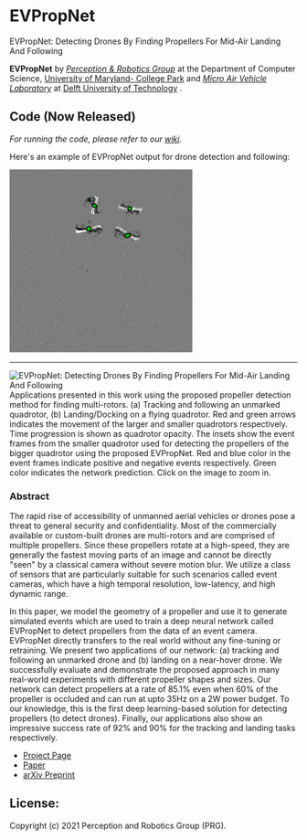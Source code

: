 # EVPropNet
EVPropNet: Detecting Drones By Finding Propellers For Mid-Air Landing And Following

**EVPropNet** by <a href="http://prg.cs.umd.edu"><i>Perception & Robotics Group</i></a> at the Department of Computer Science, <a href="https://umd.edu/">University of Maryland- College Park</a> and <a href="https://mavlab.tudelft.nl/"><i>Micro Air Vehicle Laboratory</i></a> at <a href="https://www.tudelft.nl/en/">Delft University of Technology</a>
.

## Code (Now Released)

*For running the code, please refer to our [wiki](https://github.com/prgumd/EVPropNet/wiki).* 

Here's an example of EVPropNet output for drone detection and following:

![Detection And Following](https://github.com/prgumd/EVPropNet/blob/main/assests/Follow.gif)


***
![EVPropNet: Detecting Drones By Finding Propellers For Mid-Air Landing And Following](http://prg.cs.umd.edu/research/EVPropNet_files/Banner.jpg)
Applications presented in this work using the proposed propeller detection method for finding multi-rotors. (a) Tracking and following an unmarked quadrotor, (b) Landing/Docking on a flying quadrotor. Red and green arrows indicates the movement of the larger and smaller quadrotors respectively. Time progression is shown as quadrotor opacity. The insets show the event frames from the smaller quadrotor used for detecting the propellers of the bigger quadrotor using the proposed EVPropNet. Red and blue color in the event frames indicate positive and negative events respectively. Green color indicates the network prediction. Click on the image to zoom in.

### Abstract

The rapid rise of accessibility of unmanned aerial vehicles or drones pose a threat to general security and confidentiality. Most of the commercially available or custom-built drones are multi-rotors and are comprised of multiple propellers. Since these propellers rotate at a high-speed, they are generally the fastest moving parts of an image and cannot be directly "seen" by a classical camera without severe motion blur. We utilize a class of sensors that are particularly suitable for such scenarios called event cameras, which have a high temporal resolution, low-latency, and high dynamic range.

In this paper, we model the geometry of a propeller and use it to generate simulated events which are used to train a deep neural network called EVPropNet to detect propellers from the data of an event camera. EVPropNet directly transfers to the real world without any fine-tuning or retraining. We present two applications of our network: (a) tracking and following an unmarked drone and (b) landing on a near-hover drone. We successfully evaluate and demonstrate the proposed approach in many real-world experiments with different propeller shapes and sizes. Our network can detect propellers at a rate of 85.1% even when 60% of the propeller is occluded and can run at upto 35Hz on a 2W power budget. To our knowledge, this is the first deep learning-based solution for detecting propellers (to detect drones). Finally, our applications also show an impressive success rate of 92% and 90% for the tracking and landing tasks respectively.

- [Project Page](https://prg.cs.umd.edu/EVPropNet)
- [Paper](https://prg.cs.umd.edu/research/EVPropNet_files/EVPropNet.pdf)
- [arXiv Preprint](https://arxiv.org/abs/)


## License:
Copyright (c) 2021 Perception and Robotics Group (PRG).
